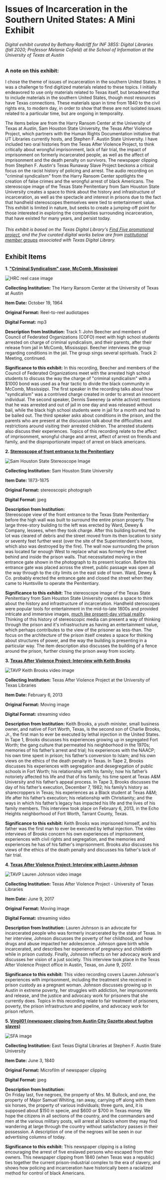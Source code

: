 # Issues of Incarceration in the Southern United States: A Mini Exhibit

###### Digital exhibit curated by Bethany Radcliff for INF 385S: Digital Libraries (fall 2020; Professor Melanie Cofield) at the School of Information at the University of Texas at Austin

### A note on this exhibit: 

I chose the theme of issues of incarceration in the southern United States. It was a challenge to find digitized 
materials related to these topics. I initially endeavored to use only materials related to Texas itself, 
but broadened that to include materials in the southern United States, though most resources have Texas connections. These materials span in time from 1840 to the civil rights era, 
to modern day, in order to show that these are not isolated issues related to a particular time, but are ongoing in temporality.

The items below are from the Harry Ransom Center at the University of Texas at Austin, Sam Houston State University,
the Texas After Violence Project, which partners with the Human Rights Documentation initiative that UT Libraries currently hosts, and Stephen F. Austin State University. I have included two oral histories from the Texas After Violence Project, to think critically about wrongful imprisonment, lack of fair trial, the impact of imprisonment on formerly incarcerated people, as well as the affect of imprisonment and the death penalty on survivors. The newspaper clipping from Stephen F. Austin's Texas Runaway Slave Project beckons a critical focus on the racist history of policing and arrest. The audio recording on "criminal syndicalism" from the Harry Ransom Center spotlights the creation of false crimes and the wrongful arrest of black Americans. The stereoscope image of the Texas State Penitentiary from Sam Houston State University creates a space to think about the history and infrastructure of incarceration, as well as the spectacle and interest in prisons due to the fact that handheld stereoscopes themselves were tied to entertainment value. This exhibit is limited in nature, but seeks to create a jumping-off point for 
those interested in exploring the complexities surrounding incarceration, that have existed for many years, and persist today.

###### This exhibit is based on the Texas Digital Library's [Find Five promotional project](https://www.tdl.org/2020/04/join-find-five/), and the five curated digital works below are from [institutional member groups](https://www.tdl.org/members/) associated with Texas Digital Library.


## Exhibit Items

**1\. ["Criminal Syndicalism" case, McComb, Mississippi](https://hrc.contentdm.oclc.org/digital/collection/p15878coll1/id/37)**

![HRC reel case image](/images/HRC-Beecher-audio-image.jpg)

**Collecting Institution:** The Harry Ransom Center at the University of Texas at Austin

**Item Date:** October 19, 1964

**Original Format:** Reel-to-reel audiotapes

**Digital Format:** mp3

**Description from Institution:** 
Track 1: John Beecher and members of Council of Federated Organizations (COFO) meet with high school students arrested on charge of criminal syndicalism, and their parents, after their release from jail in McComb, Mississippi. Beecher interviews the group regarding conditions in the jail. The group sings several spirituals. Track 2: Meeting, continued.

**Significance to this exhibit:**
In this recording, Beecher and members of the Council of Federated Organizations meet with the arrested high school students to discuss the way the charge of "criminal syndicalism" with a $1000 bond was used as a fear tactic to divide the black community in McComb, Mississippi. The first speaker in the recording talks about how "syndicalism" was a contrived charge created in order to arrest an innocent individual. The second speaker, Dennis Sweeney (a white activist) mentions that he was arrested and out of jail in one day and was released without bail, while the black high school students were in jail for a month and had to be bailed out. The third speaker asks about conditions in the prison, and the parents who are present at the discussion talk about the difficulties and restrictions around visiting their arrested children. The arrested students also discuss their experiences. Topics of this recording relate to the affect of imprisonment, wrongful charge and arrest, affect of arrest on friends and family, and the disproportionate impact of arrest on black americans.



**2\. [Stereoscope of front entrance to the Penitentiary](https://digital.library.shsu.edu/digital/collection/p243coll3/id/5607)**

![Sam Houston State Stereoscope Image](/images/SamHouston-steroscopic-prison.jpg)

**Collecting Institution:** Sam Houston State University

**Item Date:** 1873-1875

**Original Format:** stereoscopic photograph

**Digital Format:** jpeg

**Description from Institution:** 	
Stereoscope view of the front entrance to the Texas State Penitentiary before the high wall was built to surround the entire prison property. The large three-story building to the left was erected by Ward, Dewey & Company, lessees, when they took charge. After this building burned, the lot was cleared of debris and the street moved from its then location to sixty or seventy feet further west (over the site of the Superintendent's home, which also was destroyed by the fire). The wall now surrounding the prison was located far enough West to replace what was formerly the street behind and inside the prison walls. That necessitated moving in the entrance gate shown in the photograph to its present location. Before this entrance gate was placed across the street, public passage was open all the way through to the city limits on the east side of town. Ward, Dewey & Co. probably erected the entrance gate and closed the street when they came to Huntsville to operate the Penitentiary.

**Significance to this exhibit:**
The stereoscope image of the Texas State Penitentiary from Sam Houston State University creates a space to think about the history and infrastructure of incarceration. Handheld steroscopes were popular tools for entertainment in the mid-to-late 1800s and provided intricate and immersive images, [much like present-day virtual reality](https://www.smithsonianmag.com/innovation/sterographs-original-virtual-reality-180964771/). Thinking of this history of stereoscopic media can present a way of thinking through the prison and it's infrastructure as having an entertainment value, which perhaps contributes to the view of the prisoner as less-than. The focus on the architecture of the prison itself creates a space for thinking about structures of power, and the way the building is presenting in a particular way. The item description also discusses the building of a fence around the prison, further closing the prison away from society.



**3\. [Texas After Violence Project: Interview with Keith Brooks](http://av.lib.utexas.edu/index.php?title=TAVP:Keith_Brooks_1)**

![TAVP Keith Brooks video image](/images/TAVP-Keith-Brooks.png)

**Collecting Institution:** Texas After Violence Project at the University of Texas Libraries 

**Item Date:** February 6, 2013

**Original Format:** Moving image

**Digital Format:** streaming video

**Description from Institution:**
Keith Brooks, a youth minister, small business owner, and native of Fort Worth, Texas, is the second son of Charlie Brooks, Jr., the first man to ever be executed by lethal injection in the United States. In Tape 1, Brooks discusses his experiences growing up in segregated Fort Worth; the gang culture that permeated his neighborhood in the 1970s; memories of his father’s arrest and trial; his experiences with the NAACP; his own time spent in prison; his father’s conversion to Islam; and his own views on the ethics of the death penalty in Texas. In Tape 2, Brooks discusses his experiences with segregation and desegregation of public schools in Fort Worth; his relationship with his family; how his father’s notoriety affected his life and that of his family; his time spent at Texas A&M University and his father’s appeal process. In Tape 3, Brooks discusses the day of his father’s execution, December 7, 1982; his family’s history as sharecroppers in Texas; his experiences as a Black student at Texas A&M; life after his father’s execution; his relationship with Christianity; and the ways in which his father’s legacy has impacted his life and the lives of his family members. This interview took place on February 6, 2013, in the Echo Heights neighborhood of Fort Worth, Tarrant County, Texas.

**Significance to this exhibit:**
Keith Brooks was imprisoned himself, and his father was the first man to ever be executed by lethal injection. The video interviews of Brooks concern his own experiences of imprisonment, experiences with civil rights and segregation, and the memories and experiences he has of his father's imprisonment. Brooks also discusses his views of the ethics of the death penalty and discusses his father's lack of fair trial. 



**4\. [Texas After Violence Project: Interview with Lauren Johnson](http://av.lib.utexas.edu/index.php?title=TAVP:Lauren_Johnson&p=video1&b=0)**

![TAVP Lauren Johnson video image](/images/TAVP-Lauren-Johnson.png)

**Collecting Institution:** Texas After Violence Project - University of Texas Libraries 

**Item Date:** June 9, 2017

**Original Format:** Moving image

**Digital Format:** streaming video

**Description from Institution:** 
Lauren Johnson is an advocate for incarcerated people who was formerly incarcerated by the state of Texas. In her interview, Johnson discusses the poverty of her childhood, and how drugs and abuse impacted her adolescence. Johnson gave birth while incarcerated, and describes her experience of pregnancy and childbirth while in prison custody. Finally, Johnson reflects on her advocacy work and discusses her vision of a just society. This interview took place in the Texas After Violence Project office in Austin, Texas, on June 9, 2017.

**Significance to this exhibit:**
This video recording covers Lauren Johnson's experiences with imprisonment, including the treatment she received in prison custody as a pregnant woman. Johnson discusses growing up in Austin in extreme poverty, her struggles with addiction, her imprisonments and release, and the justice and advocacy work for prisoners that she currently does. Topics in this recording relate to fair treatment of prisoners, poverty, the prison infrastructure and pipeline, and advocacy work for prison reform.



**5\. [Virgil01 (newspaper clipping from Austin City Gazette about fugitve slaves)](https://digital.sfasu.edu/digital/collection/RSP/id/6468/rec/203)**

![SFA image](/images/SFA-runaway-slave-image.jpg)

**Collecting Institution:** East Texas Digital Libraries at Stephen F. Austin State University

**Item Date:** June 3, 1840

**Original Format:** Microfilm of newspaper clipping

**Digital Format:** jpeg

**Description from Institution:** 	
On Friday last, five negroes, the property of Mrs. M. Bullock, and one, the property of Major Samuel Whiting, ran away, carrying off along with them six horses, the property of various individuals; three guns, and, it is supposed about $150 in specie, and $600 or $700 in Texas money. We hope the citizens in all sections of the country, and the commanders and men at the various military posts, will arrest all blacks whom they may find wandering at large through the country without satisfactory passes in their possession. A description of one of the negroes will be seen in our advertising columns of today.

**Significance to this exhibit:**
This newspaper clipping is a listing encouraging the arrest of five enslaved persons who escaped from their owners. This newspaper clipping from 1840 (when Texas was a republic) ties together the current prison-industrial complex to the era of slavery, and shows how policing and incarceration have historically been a racialized method for control of black Americans. 
